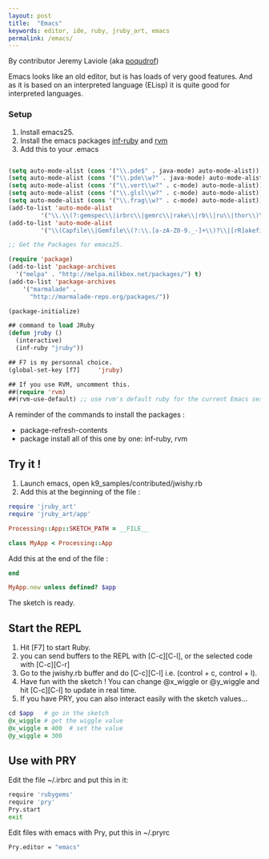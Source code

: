 ```yaml
---
layout: post
title:  "Emacs"
keywords: editor, ide, ruby, jruby_art, emacs
permalink: /emacs/
---
```


By contributor Jeremy Laviole (aka [poqudrof](https://github.com/poqudrof))

Emacs looks like an old editor, but is has loads of very good features. And as it is based on an interpreted language (ELisp) it is quite good for interpreted languages.

### Setup

1. Install emacs25.
2. Install the emacs packages [inf-ruby](https://github.com/nonsequitur/inf-ruby) and [rvm](https://github.com/senny/rvm.el)
3. Add this to your .emacs

```lisp

(setq auto-mode-alist (cons '("\\.pde$" . java-mode) auto-mode-alist))
(setq auto-mode-alist (cons '("\\.pde\\w?" . java-mode) auto-mode-alist))
(setq auto-mode-alist (cons '("\\.vert\\w?" . c-mode) auto-mode-alist))
(setq auto-mode-alist (cons '("\\.glsl\\w?" . c-mode) auto-mode-alist))
(setq auto-mode-alist (cons '("\\.frag\\w?" . c-mode) auto-mode-alist))
(add-to-list 'auto-mode-alist
	     '("\\.\\(?:gemspec\\|irbrc\\|gemrc\\|rake\\|rb\\|ru\\|thor\\)\\'" . ruby-mode))
(add-to-list 'auto-mode-alist
	     '("\\(Capfile\\|Gemfile\\(?:\\.[a-zA-Z0-9._-]+\\)?\\|[rR]akefile\\)\\'" . ruby-mode))

;; Get the Packages for emacs25.

(require 'package)
(add-to-list 'package-archives
  '("melpa" . "http://melpa.milkbox.net/packages/") t)
(add-to-list 'package-archives
    '("marmalade" .
      "http://marmalade-repo.org/packages/"))

(package-initialize)

## command to load JRuby
(defun jruby ()
  (interactive)
  (inf-ruby "jruby"))

## F7 is my personnal choice.
(global-set-key [f7]     'jruby)

## If you use RVM, uncomment this.
##(require 'rvm)
##(rvm-use-default) ;; use rvm's default ruby for the current Emacs session

```

A reminder of the commands to install the packages :

* package-refresh-contents
* package install  all of this one by one: inf-ruby, rvm

## Try it !

1. Launch emacs, open k9_samples/contributed/jwishy.rb
2. Add this at the beginning of the file :

```ruby
require 'jruby_art'
require 'jruby_art/app'

Processing::App::SKETCH_PATH = __FILE__

class MyApp < Processing::App
```

Add this at the end of the file : 

```ruby
end

MyApp.new unless defined? $app
```

The sketch is ready.

## Start the REPL

1. Hit [F7] to start Ruby.
2. you can send buffers to the REPL with [C-c][C-l], or the selected code with [C-c][C-r]
3. Go to the jwishy.rb buffer and do  [C-c][C-l] i.e. (control + c, control + l).
4. Have fun with the sketch ! You can change @x_wiggle or @y_wiggle and hit [C-c][C-l] to update in real time.
5. If you have PRY, you can also interact easily with the sketch values...
``` ruby
cd $app   # go in the sketch
@x_wiggle # get the wiggle value
@x_wiggle = 400  # set the value
@y_wiggle = 300
```

## Use with PRY

Edit the file ~/.irbrc and put this in it:

```bash
require 'rubygems'
require 'pry'
Pry.start
exit
```

Edit files with emacs with Pry, put this in ~/.pryrc  

```bash
Pry.editor = "emacs"
```
